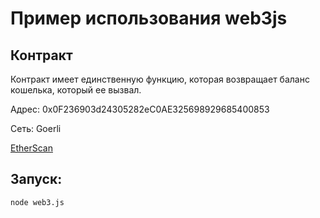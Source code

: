 # Пример использования web3js

## Контракт

Контракт имеет единственную функцию, которая возвращает баланс
кошелька, который ее вызвал.

Адрес: 0x0F236903d24305282eC0AE325698929685400853

Сеть: Goerli

[EtherScan](https://goerli.etherscan.io/address/0x0f236903d24305282ec0ae325698929685400853#code)



## Запуск:
```
node web3.js
```